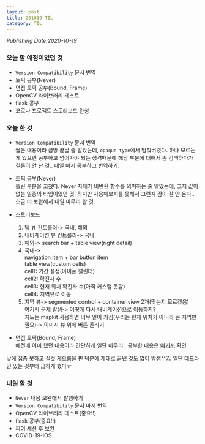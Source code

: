 ```yaml
---
layout: post
title: 201019 TIL
category: TIL
---
```

*Publishing Date:2020-10-19*

### 오늘 할 예정이었던 것
* `Version Compatibility` 문서 번역
* 토픽 공부(Never)
* 면접 토픽 공부(Bound, Frame)
* OpenCV 라이브러리 테스트
* flask 공부
* 코로나 프로젝트 스토리보드 완성

### 오늘 한 것
* `Version Compatibility` 문서 번역  
짧은 내용이라 금방 끝날 줄 알았는데, `opaque type`에서 멈춰버렸다. 하나 모르는 게 있으면 공부하고 넘어가야 되는 성격때문에 해당 부분에 대해서 좀 검색하다가 결론이 안 난 것.. 내일 마저 공부하고 번역하기.  

* 토픽 공부(Never)  
틀린 부분을 고쳤다. Never 자체가 비반환 함수를 의미하는 줄 알았는데, 그저 값이 없는 일종의 타입이었던 것. 하지만 사용해보지를 못해서 그런지 감이 잘 안 온다.. 조금 더 보완해서 내일 마무리 할 것.

* 스토리보드  
  1. 탭 뷰 컨트롤러-> 국내, 해외
  2. 내비게이션 뷰 컨트롤러-> 국내
  3. 해외-> search bar + table view(right detail)
  4. 국내->  
    navigation item + bar button item  
    table view(custom cells)  
    cell1: 기간 설정(아이폰 캘린더)  
    cell2: 확진자 수  
    cell3: 현재 위치 확진자 수(아직 커스텀 못함)  
    cell4: 지역뷰로 이동
  5. 지역 뷰-> segmented control + container view 2개(맞는지 모르겠음)  
  여기서 문제 발생-> 어떻게 다시 내비게이션으로 이동하지?  
  지도는 mapkit 사용하면 너무 일이 커짐(우리는 현재 위치가 아니라 큰 지역만 필요)-> 이미지 뷰 위에 버튼 올리기

* 면접 토픽(Bound, Frame)  
예전에 이미 했던 내용이라 간단하게 일단 마무리.. 공부한 내용은 [여기서](https://devejs.github.io/ios/2020/10/19/ios-bound-frame.html) 확인  

낮에 집중 못하고 실컷 게으름을 핀 덕분에 제대로 끝낸 것도 없이 밤샘^^7.. 일단 데드라인 있는 것부터 급하게 했다ㅠ


### 내일 할 것
* `Never` 내용 보완해서 발행하기
* `Version Compatibility` 문서 마저 번역
* OpenCV 라이브러리 테스트(중요!!)
* flask 공부(중요!!)
* 피어 세션 후 보완
* COVID-19-iOS

